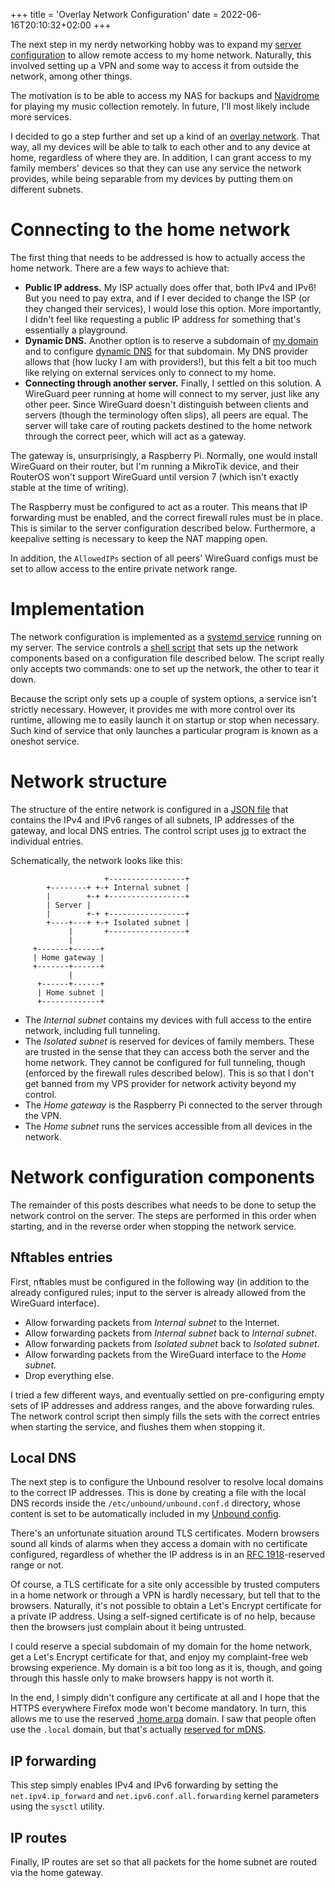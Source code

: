 +++
title = 'Overlay Network Configuration'
date = 2022-06-16T20:10:32+02:00
+++

The next step in my nerdy networking hobby was to expand my [server
configuration](/posts/my-server-structure/) to
allow remote access to my home network. Naturally, this involved setting up a
VPN and some way to access it from outside the network, among other things.

The motivation is to be able to access my NAS for backups and 
[Navidrome](https://www.navidrome.org/) for playing my music collection 
remotely. In future, I'll most likely include more services.

I decided to go a step further and set up a kind of an [overlay
network](https://en.wikipedia.org/wiki/Overlay_network). That way, all my
devices will be able to talk to each other and to any device at home,
regardless of where they are. In addition, I can grant access to my family
members' devices so that they can use any service the network provides, while
being separable from my devices by putting them on different subnets.

# Connecting to the home network

The first thing that needs to be addressed is how to actually access the home
network. There are a few ways to achieve that:

- **Public IP address.** My ISP actually does offer that, both IPv4 and IPv6!
  But you need to pay extra, and if I ever decided to change the ISP (or they
  changed their services), I would lose this option. More importantly, I didn't
  feel like requesting a public IP address for something that's essentially a
  playground.
- **Dynamic DNS.** Another option is to reserve a subdomain of [my
  domain](https://tomaskala.com) and to configure [dynamic
  DNS](https://en.wikipedia.org/wiki/Dynamic_DNS) for that subdomain. My DNS
  provider allows that (how lucky I am with providers!), but this felt a bit
  too much like relying on external services only to connect to my home.
- **Connecting through another server.** Finally, I settled on this solution. A
  WireGuard peer running at home will connect to my server, just like any other
  peer. Since WireGuard doesn't distinguish between clients and servers (though
  the terminology often slips), all peers are equal. The server will take care
  of routing packets destined to the home network through the correct peer,
  which will act as a gateway.

The gateway is, unsurprisingly, a Raspberry Pi. Normally, one would install
WireGuard on their router, but I'm running a MikroTik device, and their
RouterOS won't support WireGuard until version 7 (which isn't exactly stable at
the time of writing).

The Raspberry must be configured to act as a router. This means that IP
forwarding must be enabled, and the correct firewall rules must be in place.
This is similar to the server configuration described below. Furthermore, a
keepalive setting is necessary to keep the NAT mapping open.

In addition, the `AllowedIPs` section of all peers' WireGuard configs must be
set to allow access to the entire private network range.

# Implementation

The network configuration is implemented as a [systemd
service](https://github.com/tomaskala/infra/blob/6bf2b6d4914edd2d4bbd2e04604ea90f2c20519e/roles/overlay_network/files/overlay-network.service)
running on my server. The service controls a [shell
script](https://github.com/tomaskala/infra/blob/6bf2b6d4914edd2d4bbd2e04604ea90f2c20519e/roles/overlay_network/files/overlay-network)
that sets up the network components based on a configuration file described
below. The script really only accepts two commands: one to set up the network,
the other to tear it down.

Because the script only sets up a couple of system options, a service isn't
strictly necessary. However, it provides me with more control over its runtime,
allowing me to easily launch it on startup or stop when necessary. Such kind of
service that only launches a particular program is known as a oneshot service.

# Network structure

The structure of the entire network is configured in a [JSON
file](https://github.com/tomaskala/infra/blob/6bf2b6d4914edd2d4bbd2e04604ea90f2c20519e/roles/overlay_network/files/overlay-network.json)
that contains the IPv4 and IPv6 ranges of all subnets, IP addresses of the
gateway, and local DNS entries. The control script uses
[jq](https://stedolan.github.io/jq/) to extract the individual entries.

Schematically, the network looks like this:
```goat
                     +-----------------+
        +--------+ +-+ Internal subnet |
        |        +-+ +-----------------+
        | Server |
        |        +-+ +-----------------+
        +----+---+ +-+ Isolated subnet |
             |       +-----------------+
             |
     +-------+------+
     | Home gateway |
     +-------+------+
             |      
      +------+------+
      | Home subnet |
      +-------------+
```

- The *Internal subnet* contains my devices with full access to the entire
  network, including full tunneling.
- The *Isolated subnet* is reserved for devices of family members. These are
  trusted in the sense that they can access both the server and the home
  network. They cannot be configured for full tunneling, though (enforced by
  the firewall rules described below). This is so that I don't get banned from
  my VPS provider for network activity beyond my control.
- The *Home gateway* is the Raspberry Pi connected to the server through the
  VPN.
- The *Home subnet* runs the services accessible from all devices in the
  network.

# Network configuration components

The remainder of this posts describes what needs to be done to setup the
network control on the server. The steps are performed in this order when
starting, and in the reverse order when stopping the network service.

## Nftables entries

First, nftables must be configured in the following way (in addition to the
already configured rules; input to the server is already allowed from the
WireGuard interface).

- Allow forwarding packets from *Internal subnet* to the Internet.
- Allow forwarding packets from *Internal subnet* back to *Internal subnet*.
- Allow forwarding packets from *Isolated subnet* back to *Isolated subnet*.
- Allow forwarding packets from the WireGuard interface to the *Home subnet*.
- Drop everything else.

I tried a few different ways, and eventually settled on pre-configuring empty
sets of IP addresses and address ranges, and the above forwarding rules. The
network control script then simply fills the sets with the correct entries when
starting the service, and flushes them when stopping it.

## Local DNS

The next step is to configure the Unbound resolver to resolve local domains to
the correct IP addresses. This is done by creating a file with the local DNS
records inside the `/etc/unbound/unbound.conf.d` directory, whose content is
set to be automatically included in my [Unbound
config](https://github.com/tomaskala/infra/blob/6bf2b6d4914edd2d4bbd2e04604ea90f2c20519e/roles/unbound/templates/unbound.conf.j2).

There's an unfortunate situation around TLS certificates. Modern browsers sound
all kinds of alarms when they access a domain with no certificate configured,
regardless of whether the IP address is in an [RFC
1918](https://www.rfc-editor.org/rfc/rfc1918)-reserved range or not.

Of course, a TLS certificate for a site only accessible by trusted computers
in a home network or through a VPN is hardly necessary, but tell that to the
browsers. Naturally, it's not possible to obtain a Let's Encrypt certificate
for a private IP address. Using a self-signed certificate is of no help,
because then the browsers just complain about it being untrusted.

I could reserve a special subdomain of my domain for the home network, get a
Let's Encrypt certificate for that, and enjoy my complaint-free web browsing
experience. My domain is a bit too long as it is, though, and going through
this hassle only to make browsers happy is not worth it.

In the end, I simply didn't configure any certificate at all and I hope that
the HTTPS everywhere Firefox mode won't become mandatory. In turn, this allows
me to use the reserved
[.home.arpa](https://datatracker.ietf.org/doc/html/rfc8375) domain. I saw that 
people often use the `.local` domain, but that's actually [reserved for 
mDNS](https://www.ctrl.blog/entry/homenet-domain-name.html).

## IP forwarding

This step simply enables IPv4 and IPv6 forwarding by setting the
`net.ipv4.ip_forward` and `net.ipv6.conf.all.forwarding` kernel parameters
using the `sysctl` utility.

## IP routes

Finally, IP routes are set so that all packets for the home subnet are routed
via the home gateway.
